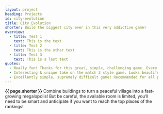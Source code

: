```yaml
---
layout: project
heading: Projects
id: city-evolution
title: City Evolution
shorter: Build the biggest city ever in this very addictive game!
overview:
  - title: Test 1
    text: This is the text
  - title: Test 2
    text: This is the other text
  - title: Test 3
    text: This is a last text
quotes:
  - Really fun! Thanks for this great, simple, challenging game. Every time I play, I enjoy the brain cramp...
  - Interesting & unique take on the match 3 style game. Looks beautiful.
  - Excellently simple, supremely difficult game! Recommended for all puzzlers out there :)
---
```

**{{ page.shorter }}** Combine buildings to turn a peaceful village into a fast-growing megalopolis! But be careful, the available room is limited, you’ll need to be smart and anticipate if you want to reach the top places of the rankings!